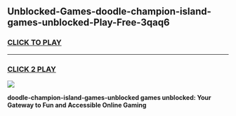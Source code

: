 
## Unblocked-Games-doodle-champion-island-games-unblocked-Play-Free-3qaq6
<h3>
<a href="https://premium76.site?title=doodle-champion-island-games-unblocked&ref=19M">CLICK TO PLAY</a></h3>
<hr>

<h3>
<a href="https://premium76.site?title=doodle-champion-island-games-unblocked&ref=19M">CLICK 2 PLAY</a>
  
</h3>

<a href="https://premium76.site?title=doodle-champion-island-games-unblocked&ref=19M"><img src="https://clearcache.store/games.png"></a>


**doodle-champion-island-games-unblocked games unblocked: Your Gateway to Fun and Accessible Online Gaming**
